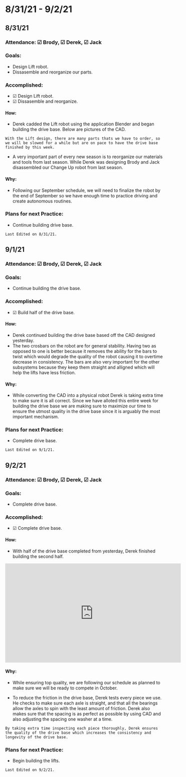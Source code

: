# 8/31/21 - 9/2/21

## 8/31/21
### Attendance: &#9745; Brody, &#9745; Derek, &#9745; Jack

### Goals:
- Design Lift robot.
- Dissasemble and reorganize our parts.

### Accomplished:
- &#9745; Design Lift robot.
- &#9745; Dissasemble and reorganize.

#### How:
- Derek cadded the Lift robot using the application Blender and began building the drive base. Below are pictures of the CAD.
```{admonition} Parts Order
With the Lift design, there are many parts thats we have to order, so we will be slowed for a while but are on pace to have the drive base finished by this week. 
```
- A very important part of every new season is to reorganize our materials and tools from last season. While Derek was designing Brody and Jack disassembled our Change Up robot from last season.

<script src="https://cdn.jsdelivr.net/npm/publicalbum@latest/embed-ui.min.js" async></script>
<div class="pa-gallery-player-widget" style="width:100%; height:480px; display:none;"
  data-link="https://photos.app.goo.gl/vX95JwLwrwBLc8578"
  data-title="8/31/21"
  data-description="8 new photos added to shared album">
  <object data="https://lh3.googleusercontent.com/0GZVfwNrjxQqotsgVmCPdnX5POji-lON76zRz3QJuTfwMdwlui-PdhrsVqwvhofaYubzXCaUejPUjJyK1TnylFuIs3RWWW0BpIV-2OZDPd9tBJeN9d32EU2U0Kkk0iI449Mjedrwvg=w960-h540"></object>
  <object data="https://lh3.googleusercontent.com/G27z_SJ6Ir4AiMV20jJTmk1T9INkK3h87-EoJnCvhJgF85x_R0UGi-TkCvZuv-H-PqhYhATEa_rhp7OaaZH-xwELhThev5YvIpP4Sicd7JxV67QCOyLNSIlWvMyRR_HAx5zXANCUBw=w1920-h1080"></object>
  <object data="https://lh3.googleusercontent.com/PnQteKYMWthwhH8vHpnA54GYBVBXA8yStItN0EI8-D6470Zy4CnmVzNNRM1VR4vk69mBRiSfmmrMcHvSxjZJuT3NrMzSanqYDcHsHCePFbvgsv5fYko9hN_KTCLSqHoiFh68Ob_H8w=w960-h540"></object>
  <object data="https://lh3.googleusercontent.com/P4dOdNsis7e7fLZk3kQkDCvslQ0f4hT8kLPoGy7ouCW8u4C0kSN22BdVLJFdG_8fv-AUAaaOuOoj9hqHjMNC6kMEYmobhJJKQA7ICzxtn5rZnla4OOgTQBB3Kx58ubi04jvGTTqmug=w960-h540"></object>
  <object data="https://lh3.googleusercontent.com/9gy8EsBxyUduJVFKC5euPfTQbCGyl7dRirmGs19GZT4fQixDSbhm4LwFIQvJB0_QvBn5bEMZlZqDdvhweWAb5UW3r52veQy1PYbwftWaQxI97KDeFp0ncfeklRJcuHkKzlG-gAyVyQ=w960-h540"></object>
  <object data="https://lh3.googleusercontent.com/XvmaZ7jhyzDAL1aM1ifE25ko9MMZ86N3Df2jPP2ifRSA86BJuPpVuN8r961HmTU8AArIUA7qdH2bxz_km7svWszJRfbIl1dKdZf5YfH0I2eUbEVyV235B15V9pcRZROTpJEf1t5Agw=w960-h540"></object>
  <object data="https://lh3.googleusercontent.com/ZSPmUY9w3vv1InDNqQZJfG7gLr_yklomo3p4EeN50srRMyQ-9DooiVujwF-ajCT6sdeBKusw22hcSe8C_XIvrU_U5obE_7njX637wHrKcuaqcKZxvNtKVB4gB4j-31bDF2QNniV6uQ=w960-h540"></object>
  <object data="https://lh3.googleusercontent.com/b5glw4kVcaedHy2azCXPfRDVcFdZSITIj81FckCRhk2QOOPS5kO7fhv4NIAnwkROwNXyywJxTvxdCnV0xSIP7i1tOYyLnJtLtM0xFzJb40HgsQJJsO3ZLlCn7IJE2UZEbnYGvff0JA=w960-h540"></object>
</div>

#### Why:
- Following our September schedule, we will need to finalize the robot by the end of September so we have enough time to practice driving and create autonomous routines.

### Plans for next Practice:
- Continue building drive base.

```{important}
Last Edited on 8/31/21.
```

## 9/1/21
### Attendance: &#9745; Brody, &#9745; Derek, &#9745; Jack

### Goals:
- Continue building the drive base.

### Accomplished:
- &#9745; Build half of the drive base.

#### How:
- Derek continued building the drive base based off the CAD designed yesterday.
- The two crosbars on the robot are for general stability. Having two as opposed to one is better because it removes the ability for the bars to twist which would degrade the quality of the robot causing it to overtime decrease in consistency. The bars are also very important for the other subsystems because they keep them straight and alligned which will help the lifts have less friction. 

#### Why:
- While converting the CAD into a physical robot Derek is taking extra time to make sure it is all correct. Since we have alloted this entire week for building the drive base we are making sure to maximize our time to ensure the utmost quality in the drive base since it is arguably the most important mechanism.

### Plans for next Practice:
- Complete drive base.

```{important}
Last Edited on 9/1/21.
```

## 9/2/21
### Attendance: &#9745; Brody, &#9745; Derek, &#9745; Jack

### Goals:
- Complete drive base.

### Accomplished:
- &#9745; Complete drive base.

#### How:
- With half of the drive base completed from yesterday, Derek finished building the second half.

<iframe width="560" height="315" src="https://www.youtube.com/embed/3lW3y0igm34" title="YouTube video player" frameborder="0" allow="accelerometer; autoplay; clipboard-write; encrypted-media; gyroscope; picture-in-picture" allowfullscreen></iframe>

#### Why:
- While ensuring top quality, we are following our schedule as planned to make sure we will be ready to compete in October.

- To reduce the friction in the drive base, Derek tests every piece we use. He checks to make sure each axle is straight, and that all the bearings allow the axles to spin with the least amount of friction. Derek also makes sure that the spacing is as perfect as possible by using CAD and also adjusting the spacing one washer at a time.

```{admonition} Note:
By taking extra time inspecting each piece thoroughly, Derek ensures the quality of the drive base which increases the consistency and longevity of the drive base.
```
### Plans for next Practice:
- Begin building the lifts.

```{important}
Last Edited on 9/2/21.
```